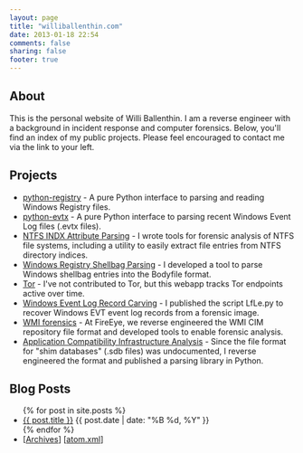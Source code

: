 ```yaml
---
layout: page
title: "williballenthin.com"
date: 2013-01-18 22:54
comments: false
sharing: false
footer: true
---
```



About
-----
This is the personal website of Willi Ballenthin.  I am a reverse engineer with a background in incident response and computer forensics.  Below, you'll find an index of my public projects.  Please feel encouraged to contact me via the link to your left.

Projects
--------

-   [python-registry](/registry/index.html) - A pure Python interface to parsing
    and reading Windows Registry files.
-   [python-evtx](/evtx/index.html) - A pure Python interface to parsing recent
    Windows Event Log files (.evtx files).
-   [NTFS INDX Attribute Parsing](/forensics/mft/indxparse) - I wrote tools for
    forensic analysis of NTFS file systems, including a utility to easily
    extract file entries from NTFS directory indices.
-   [Windows Registry Shellbag Parsing](/forensics/shellbags/index.html) - 
    I developed a tool to parse Windows shellbag entries into the Bodyfile format.
-   [Tor](/tor/status/get) - I've not contributed to Tor, but this
    webapp tracks Tor endpoints active over time.
-   [Windows Event Log Record Carving](https://github.com/williballenthin/LfLe) -
    I published the script LfLe.py to recover Windows EVT event log
    records from a forensic image.
-   [WMI forensics](https://github.com/fireeye/flare-wmi) - At FireEye, we 
    reverse engineered the WMI CIM repository file format and developed tools
    to enable forensic analysis.
-   [Application Compatibility Infrastructure Analysis](https://github.com/williballenthin/python-sdb) -
    Since the file format for "shim databases" (.sdb files) was undocumented,
    I reverse engineered the format and published a parsing library in Python.

Blog Posts
----------
<ul id="posts">
{% for post in site.posts %}
  <li class="post">
    <a class="post_link" href="{{ root_url }}{{ post.url }}">{{ post.title }}</a> 
    <span class="post_date">{{ post.date | date: "%B %d, %Y" }}</span>
  </li>
{% endfor %}

  <li>[<a href="{{ root_url }}/blog/archives/">Archives</a>] [<a href="{{ root_url }}/atom.xml">atom.xml</a>]</li>
</ul>

